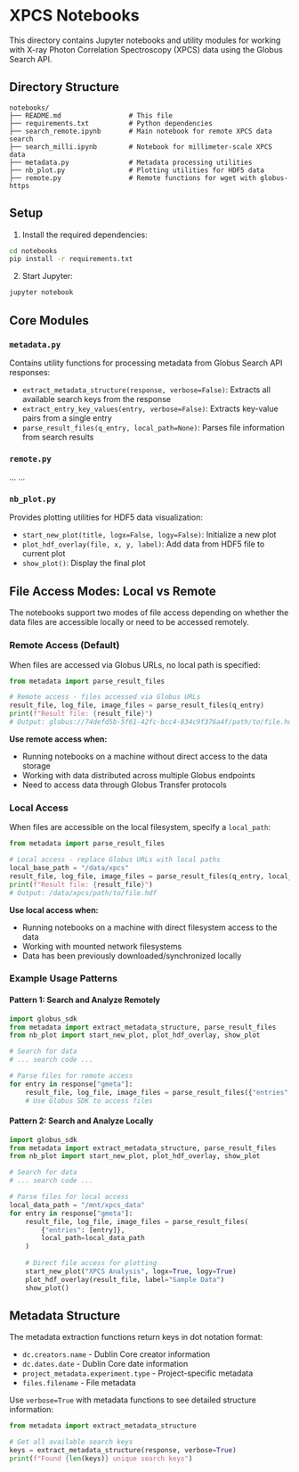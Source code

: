 # XPCS Notebooks

This directory contains Jupyter notebooks and utility modules for working with X-ray Photon Correlation Spectroscopy (XPCS) data using the Globus Search API.

## Directory Structure

```
notebooks/
├── README.md                 # This file
├── requirements.txt          # Python dependencies
├── search_remote.ipynb       # Main notebook for remote XPCS data search
├── search_milli.ipynb        # Notebook for millimeter-scale XPCS data
├── metadata.py               # Metadata processing utilities
├── nb_plot.py                # Plotting utilities for HDF5 data
├── remote.py                 # Remote functions for wget with globus-https
```

## Setup

1. Install the required dependencies:
```bash
cd notebooks
pip install -r requirements.txt
```

2. Start Jupyter:
```bash
jupyter notebook
```

## Core Modules

### `metadata.py`
Contains utility functions for processing metadata from Globus Search API responses:

- `extract_metadata_structure(response, verbose=False)`: Extracts all available search keys from the response
- `extract_entry_key_values(entry, verbose=False)`: Extracts key-value pairs from a single entry
- `parse_result_files(q_entry, local_path=None)`: Parses file information from search results

### `remote.py`
...
...

### `nb_plot.py`
Provides plotting utilities for HDF5 data visualization:

- `start_new_plot(title, logx=False, logy=False)`: Initialize a new plot
- `plot_hdf_overlay(file, x, y, label)`: Add data from HDF5 file to current plot
- `show_plot()`: Display the final plot

## File Access Modes: Local vs Remote

The notebooks support two modes of file access depending on whether the data files are accessible locally or need to be accessed remotely.

### Remote Access (Default)
When files are accessed via Globus URLs, no local path is specified:

```python
from metadata import parse_result_files

# Remote access - files accessed via Globus URLs
result_file, log_file, image_files = parse_result_files(q_entry)
print(f"Result file: {result_file}")
# Output: globus://74defd5b-5f61-42fc-bcc4-834c9f376a4f/path/to/file.hdf
```

**Use remote access when:**
- Running notebooks on a machine without direct access to the data storage
- Working with data distributed across multiple Globus endpoints
- Need to access data through Globus Transfer protocols

### Local Access
When files are accessible on the local filesystem, specify a `local_path`:

```python
from metadata import parse_result_files

# Local access - replace Globus URLs with local paths
local_base_path = "/data/xpcs"
result_file, log_file, image_files = parse_result_files(q_entry, local_path=local_base_path)
print(f"Result file: {result_file}")
# Output: /data/xpcs/path/to/file.hdf
```

**Use local access when:**
- Running notebooks on a machine with direct filesystem access to the data
- Working with mounted network filesystems
- Data has been previously downloaded/synchronized locally

### Example Usage Patterns

#### Pattern 1: Search and Analyze Remotely
```python
import globus_sdk
from metadata import extract_metadata_structure, parse_result_files
from nb_plot import start_new_plot, plot_hdf_overlay, show_plot

# Search for data
# ... search code ...

# Parse files for remote access
for entry in response["gmeta"]:
    result_file, log_file, image_files = parse_result_files({"entries": [entry]})
    # Use Globus SDK to access files
```

#### Pattern 2: Search and Analyze Locally
```python
import globus_sdk
from metadata import extract_metadata_structure, parse_result_files
from nb_plot import start_new_plot, plot_hdf_overlay, show_plot

# Search for data
# ... search code ...

# Parse files for local access
local_data_path = "/mnt/xpcs_data"
for entry in response["gmeta"]:
    result_file, log_file, image_files = parse_result_files(
        {"entries": [entry]}, 
        local_path=local_data_path
    )
    
    # Direct file access for plotting
    start_new_plot("XPCS Analysis", logx=True, logy=True)
    plot_hdf_overlay(result_file, label="Sample Data")
    show_plot()
```


## Metadata Structure

The metadata extraction functions return keys in dot notation format:
- `dc.creators.name` - Dublin Core creator information
- `dc.dates.date` - Dublin Core date information
- `project_metadata.experiment.type` - Project-specific metadata
- `files.filename` - File metadata

Use `verbose=True` with metadata functions to see detailed structure information:

```python
from metadata import extract_metadata_structure

# Get all available search keys
keys = extract_metadata_structure(response, verbose=True)
print(f"Found {len(keys)} unique search keys")
```